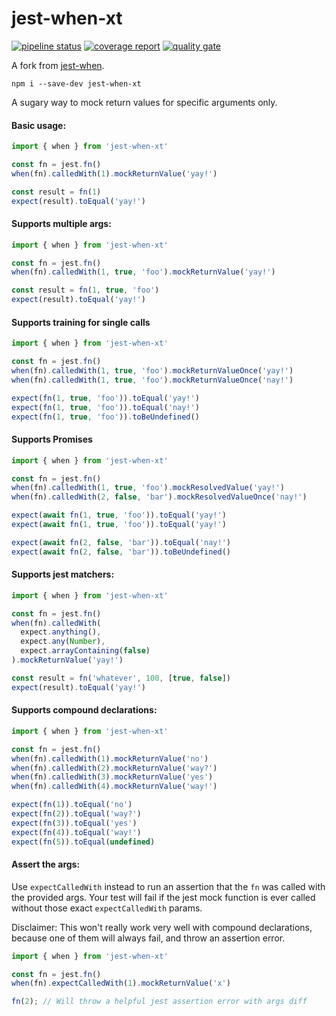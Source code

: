 # jest-when-xt

[![pipeline status](https://gitlab.thatisnomoon.io/timeline-troopers/jest-when-xt/badges/master/pipeline.svg)](https://gitlab.thatisnomoon.io/timeline-troopers/jest-when-xt/commits/master)
[![coverage report](https://gitlab.thatisnomoon.io/timeline-troopers/jest-when-xt/badges/master/coverage.svg)](https://gitlab.thatisnomoon.io/timeline-troopers/jest-when-xt/commits/master)
[![quality gate](https://sonarqube.mgmt.thatisnomoon.io/api/badges/gate?key=jest-when-xt)](https://sonarqube.mgmt.thatisnomoon.io/dashboard?id=jest-when-xt)

A fork from [jest-when](https://github.com/timkindberg/jest-when).

```
npm i --save-dev jest-when-xt
```
A sugary way to mock return values for specific arguments only.

#### Basic usage:
```javascript
import { when } from 'jest-when-xt'

const fn = jest.fn()
when(fn).calledWith(1).mockReturnValue('yay!')

const result = fn(1)
expect(result).toEqual('yay!')
```

#### Supports multiple args:
```javascript
import { when } from 'jest-when-xt'

const fn = jest.fn()
when(fn).calledWith(1, true, 'foo').mockReturnValue('yay!')

const result = fn(1, true, 'foo')
expect(result).toEqual('yay!')
```

#### Supports training for single calls
```javascript
import { when } from 'jest-when-xt'

const fn = jest.fn()
when(fn).calledWith(1, true, 'foo').mockReturnValueOnce('yay!')
when(fn).calledWith(1, true, 'foo').mockReturnValueOnce('nay!')

expect(fn(1, true, 'foo')).toEqual('yay!')
expect(fn(1, true, 'foo')).toEqual('nay!')
expect(fn(1, true, 'foo')).toBeUndefined()
```

#### Supports Promises
```javascript
import { when } from 'jest-when-xt'

const fn = jest.fn()
when(fn).calledWith(1, true, 'foo').mockResolvedValue('yay!')
when(fn).calledWith(2, false, 'bar').mockResolvedValueOnce('nay!')

expect(await fn(1, true, 'foo')).toEqual('yay!')
expect(await fn(1, true, 'foo')).toEqual('yay!')

expect(await fn(2, false, 'bar')).toEqual('nay!')
expect(await fn(2, false, 'bar')).toBeUndefined()
```

#### Supports jest matchers:
```javascript
import { when } from 'jest-when-xt'

const fn = jest.fn()
when(fn).calledWith(
  expect.anything(),
  expect.any(Number),
  expect.arrayContaining(false)
).mockReturnValue('yay!')

const result = fn('whatever', 100, [true, false])
expect(result).toEqual('yay!')
```

#### Supports compound declarations:
```javascript
import { when } from 'jest-when-xt'

const fn = jest.fn()
when(fn).calledWith(1).mockReturnValue('no')
when(fn).calledWith(2).mockReturnValue('way?')
when(fn).calledWith(3).mockReturnValue('yes')
when(fn).calledWith(4).mockReturnValue('way!')

expect(fn(1)).toEqual('no')
expect(fn(2)).toEqual('way?')
expect(fn(3)).toEqual('yes')
expect(fn(4)).toEqual('way!')
expect(fn(5)).toEqual(undefined)
```

#### Assert the args:

Use `expectCalledWith` instead to run an assertion that the `fn` was called with the provided args. Your test will fail if the jest mock function is ever called without those exact `expectCalledWith` params.

Disclaimer: This won't really work very well with compound declarations, because one of them will always fail, and throw an assertion error.
```javascript
import { when } from 'jest-when-xt'

const fn = jest.fn()
when(fn).expectCalledWith(1).mockReturnValue('x')

fn(2); // Will throw a helpful jest assertion error with args diff
```


